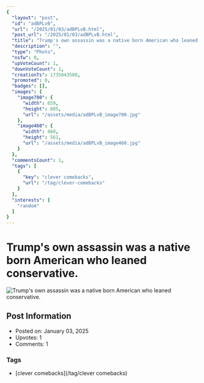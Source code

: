 ```yaml
---
{
  "layout": "post",
  "id": "adBPLvB",
  "url": "/2025/01/03/adBPLvB.html",
  "post_url": "/2025/01/03/adBPLvB.html",
  "title": "Trump's own assassin was a native born American who leaned conservative.",
  "description": "",
  "type": "Photo",
  "nsfw": 0,
  "upVoteCount": 1,
  "downVoteCount": 1,
  "creationTs": 1735843580,
  "promoted": 0,
  "badges": [],
  "images": {
    "image700": {
      "width": 659,
      "height": 805,
      "url": "/assets/media/adBPLvB_image700.jpg"
    },
    "image460": {
      "width": 460,
      "height": 561,
      "url": "/assets/media/adBPLvB_image460.jpg"
    }
  },
  "commentsCount": 1,
  "tags": [
    {
      "key": "clever comebacks",
      "url": "/tag/clever-comebacks"
    }
  ],
  "interests": [
    "random"
  ]
}
---
```


# Trump's own assassin was a native born American who leaned conservative.

![Trump's own assassin was a native born American who leaned conservative.](/assets/media/adBPLvB_image700.jpg)

## Post Information

- Posted on: January 03, 2025
- Upvotes: 1
- Comments: 1

### Tags

- [clever comebacks](/tag/clever comebacks)
